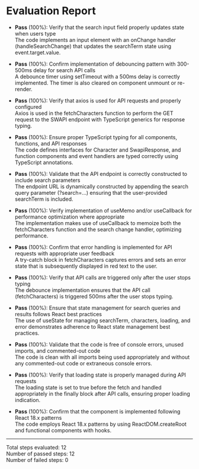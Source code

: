 # Evaluation Report

- **Pass** (100%): Verify that the search input field properly updates state when users type  
  The code implements an input element with an onChange handler (handleSearchChange) that updates the searchTerm state using event.target.value.

- **Pass** (100%): Confirm implementation of debouncing pattern with 300-500ms delay for search API calls  
  A debounce timer using setTimeout with a 500ms delay is correctly implemented. The timer is also cleared on component unmount or re-render.

- **Pass** (100%): Verify that axios is used for API requests and properly configured  
  Axios is used in the fetchCharacters function to perform the GET request to the SWAPI endpoint with TypeScript generics for response typing.

- **Pass** (100%): Ensure proper TypeScript typing for all components, functions, and API responses  
  The code defines interfaces for Character and SwapiResponse, and function components and event handlers are typed correctly using TypeScript annotations.

- **Pass** (100%): Validate that the API endpoint is correctly constructed to include search parameters  
  The endpoint URL is dynamically constructed by appending the search query parameter (?search=…) ensuring that the user-provided searchTerm is included.

- **Pass** (100%): Verify implementation of useMemo and/or useCallback for performance optimization where appropriate  
  The implementation makes use of useCallback to memoize both the fetchCharacters function and the search change handler, optimizing performance.

- **Pass** (100%): Confirm that error handling is implemented for API requests with appropriate user feedback  
  A try-catch block in fetchCharacters captures errors and sets an error state that is subsequently displayed in red text to the user.

- **Pass** (100%): Verify that API calls are triggered only after the user stops typing  
  The debounce implementation ensures that the API call (fetchCharacters) is triggered 500ms after the user stops typing.

- **Pass** (100%): Ensure that state management for search queries and results follows React best practices  
  The use of useState for managing searchTerm, characters, loading, and error demonstrates adherence to React state management best practices.

- **Pass** (100%): Validate that the code is free of console errors, unused imports, and commented-out code  
  The code is clean with all imports being used appropriately and without any commented-out code or extraneous console errors.

- **Pass** (100%): Verify that loading state is properly managed during API requests  
  The loading state is set to true before the fetch and handled appropriately in the finally block after API calls, ensuring proper loading indication.

- **Pass** (100%): Confirm that the component is implemented following React 18.x patterns  
  The code employs React 18.x patterns by using ReactDOM.createRoot and functional components with hooks.

---

Total steps evaluated: 12  
Number of passed steps: 12  
Number of failed steps: 0